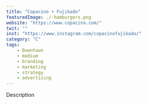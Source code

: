 ```yaml
---
title: "Copacino + Fujikado"
featuredImage: ./-hamburgers.png
website: "https://www.copacino.com/"
twit: ""
inst: "https://www.instagram.com/copacinofujikado/"
category: "C"
tags:
    - Downtown
    - medium
    - branding
    - marketing
    - strategy
    - advertising
---
```


Description
